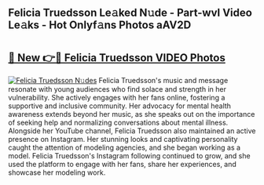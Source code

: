 ## Felicia Truedsson Le𝚊ked N𝚞de - Part-wvI Video Le𝚊ks - Hot Onlyf𝚊ns Photos aAV2D

# <h2><a href="http://ab18605.deff.icu/?id=Felicia+Truedsson">🔗 New 👉🔴 Felicia Truedsson VIDEO Photos</a></h2>

[![Felicia Truedsson N𝚞des](https://i.imgur.com/rIISA9y.gif)](http://ab18605.deff.icu/?id=Felicia+Truedsson)
Felicia Truedsson's music and message resonate with young audiences who find solace and strength in her vulnerability. She actively engages with her fans online, fostering a supportive and inclusive community. Her advocacy for mental health awareness extends beyond her music, as she speaks out on the importance of seeking help and normalizing conversations about mental illness. Alongside her YouTube channel, Felicia Truedsson also maintained an active presence on Instagram. Her stunning looks and captivating personality caught the attention of modeling agencies, and she began working as a model. Felicia Truedsson's Instagram following continued to grow, and she used the platform to engage with her fans, share her experiences, and showcase her modeling work.
